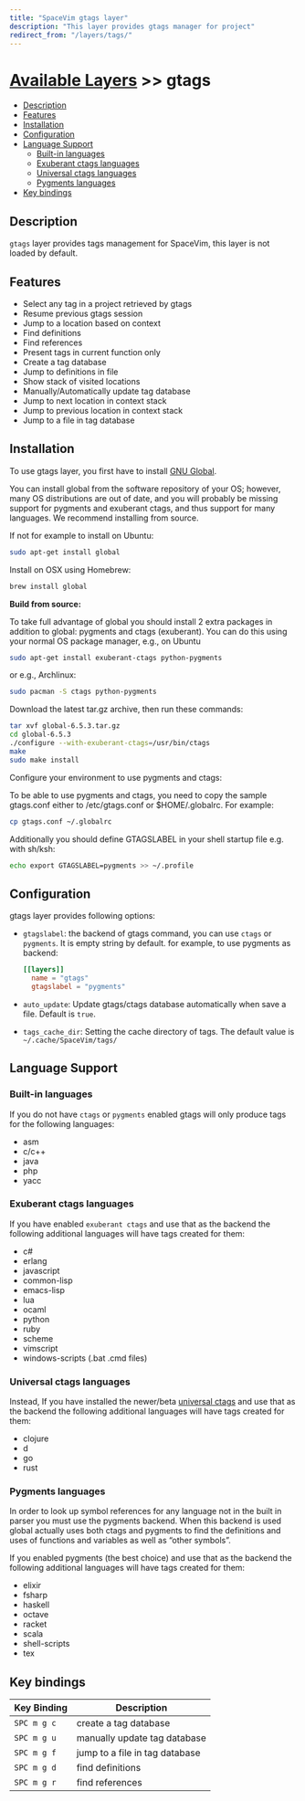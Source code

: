 ```yaml
---
title: "SpaceVim gtags layer"
description: "This layer provides gtags manager for project"
redirect_from: "/layers/tags/"
---
```


# [Available Layers](../) >> gtags

<!-- vim-markdown-toc GFM -->

- [Description](#description)
- [Features](#features)
- [Installation](#installation)
- [Configuration](#configuration)
- [Language Support](#language-support)
  - [Built-in languages](#built-in-languages)
  - [Exuberant ctags languages](#exuberant-ctags-languages)
  - [Universal ctags languages](#universal-ctags-languages)
  - [Pygments languages](#pygments-languages)
- [Key bindings](#key-bindings)

<!-- vim-markdown-toc -->

## Description

`gtags` layer provides tags management for SpaceVim, this layer is not loaded by default.

## Features

- Select any tag in a project retrieved by gtags
- Resume previous gtags session
- Jump to a location based on context
- Find definitions
- Find references
- Present tags in current function only
- Create a tag database
- Jump to definitions in file
- Show stack of visited locations
- Manually/Automatically update tag database
- Jump to next location in context stack
- Jump to previous location in context stack
- Jump to a file in tag database

## Installation

To use gtags layer, you first have to install [GNU Global](https://www.gnu.org/software/global/download.html).

You can install global from the software repository of your OS; however, many OS distributions
are out of date, and you will probably be missing support for pygments and exuberant ctags, and
thus support for many languages. We recommend installing from source.

If not for example to install on Ubuntu:

```sh
sudo apt-get install global
```

Install on OSX using Homebrew:

```sh
brew install global
```

**Build from source:**

To take full advantage of global you should install 2 extra packages in addition to global:
pygments and ctags (exuberant). You can do this using your normal OS package manager, e.g., on Ubuntu

```sh
sudo apt-get install exuberant-ctags python-pygments
```

or e.g., Archlinux:

```sh
sudo pacman -S ctags python-pygments
```

Download the latest tar.gz archive, then run these commands:

```sh
tar xvf global-6.5.3.tar.gz
cd global-6.5.3
./configure --with-exuberant-ctags=/usr/bin/ctags
make
sudo make install
```

Configure your environment to use pygments and ctags:

To be able to use pygments and ctags, you need to copy the sample gtags.conf either
to /etc/gtags.conf or \$HOME/.globalrc. For example:

```sh
cp gtags.conf ~/.globalrc
```

Additionally you should define GTAGSLABEL in your shell startup file e.g. with sh/ksh:

```sh
echo export GTAGSLABEL=pygments >> ~/.profile
```

## Configuration

gtags layer provides following options:

- `gtagslabel`: the backend of gtags command, you can use `ctags` or `pygments`. It is empty string by default.
  for example, to use pygments as backend:

  ```toml
  [[layers]]
    name = "gtags"
    gtagslabel = "pygments"
  ```

- `auto_update`: Update gtags/ctags database automatically when save a file. Default is `true`.
- `tags_cache_dir`: Setting the cache directory of tags. The default value is `~/.cache/SpaceVim/tags/`

## Language Support

### Built-in languages

If you do not have `ctags` or `pygments` enabled gtags will only produce tags for the following languages:

- asm
- c/c++
- java
- php
- yacc

### Exuberant ctags languages

If you have enabled `exuberant ctags` and use that as the backend
the following additional languages will have tags created for them:

- c#
- erlang
- javascript
- common-lisp
- emacs-lisp
- lua
- ocaml
- python
- ruby
- scheme
- vimscript
- windows-scripts (.bat .cmd files)

### Universal ctags languages

Instead, If you have installed the newer/beta [universal ctags](https://github.com/universal-ctags/ctags)
and use that as the backend the following additional languages will have tags created for them:

- clojure
- d
- go
- rust

### Pygments languages

In order to look up symbol references for any language not in the built in parser you must use the pygments backend.
When this backend is used global actually uses both ctags and pygments to find the definitions
and uses of functions and variables as well as “other symbols”.

If you enabled pygments (the best choice) and use that as the backend
the following additional languages will have tags created for them:

- elixir
- fsharp
- haskell
- octave
- racket
- scala
- shell-scripts
- tex

## Key bindings

| Key Binding | Description                    |
| ----------- | ------------------------------ |
| `SPC m g c` | create a tag database          |
| `SPC m g u` | manually update tag database   |
| `SPC m g f` | jump to a file in tag database |
| `SPC m g d` | find definitions               |
| `SPC m g r` | find references                |
